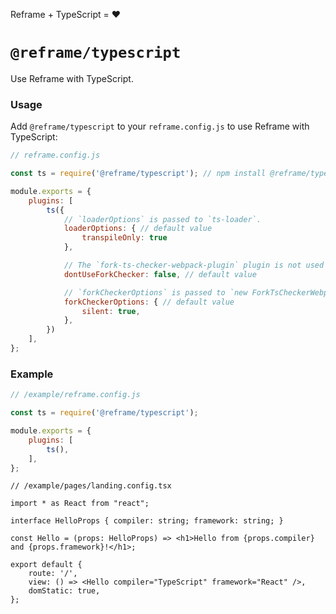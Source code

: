 <!---






    WARNING, READ THIS.
    This is a computed file. Do not edit.
    Edit `/plugins/typescript/readme.template.md` instead.












    WARNING, READ THIS.
    This is a computed file. Do not edit.
    Edit `/plugins/typescript/readme.template.md` instead.












    WARNING, READ THIS.
    This is a computed file. Do not edit.
    Edit `/plugins/typescript/readme.template.md` instead.












    WARNING, READ THIS.
    This is a computed file. Do not edit.
    Edit `/plugins/typescript/readme.template.md` instead.












    WARNING, READ THIS.
    This is a computed file. Do not edit.
    Edit `/plugins/typescript/readme.template.md` instead.






-->
Reframe + TypeScript = :heart:

# `@reframe/typescript`

Use Reframe with TypeScript.

### Usage

Add `@reframe/typescript` to your `reframe.config.js` to use Reframe with TypeScript:

~~~js
// reframe.config.js

const ts = require('@reframe/typescript'); // npm install @reframe/typescript

module.exports = {
    plugins: [
        ts({
            // `loaderOptions` is passed to `ts-loader`.
            loaderOptions: { // default value
                transpileOnly: true
            },

            // The `fork-ts-checker-webpack-plugin` plugin is not used if `dontUseForkChecker` is set to true.
            dontUseForkChecker: false, // default value

            // `forkCheckerOptions` is passed to `new ForkTsCheckerWebpackPlugin(forkCheckerOptions)`.
            forkCheckerOptions: { // default value
                silent: true,
            },
        })
    ],
};
~~~

### Example

~~~js
// /example/reframe.config.js

const ts = require('@reframe/typescript');

module.exports = {
    plugins: [
        ts(),
    ],
};
~~~

~~~tsx
// /example/pages/landing.config.tsx

import * as React from "react";

interface HelloProps { compiler: string; framework: string; }

const Hello = (props: HelloProps) => <h1>Hello from {props.compiler} and {props.framework}!</h1>;

export default {
    route: '/',
    view: () => <Hello compiler="TypeScript" framework="React" />,
    domStatic: true,
};
~~~

<!---






    WARNING, READ THIS.
    This is a computed file. Do not edit.
    Edit `/plugins/typescript/readme.template.md` instead.












    WARNING, READ THIS.
    This is a computed file. Do not edit.
    Edit `/plugins/typescript/readme.template.md` instead.












    WARNING, READ THIS.
    This is a computed file. Do not edit.
    Edit `/plugins/typescript/readme.template.md` instead.












    WARNING, READ THIS.
    This is a computed file. Do not edit.
    Edit `/plugins/typescript/readme.template.md` instead.












    WARNING, READ THIS.
    This is a computed file. Do not edit.
    Edit `/plugins/typescript/readme.template.md` instead.






-->
